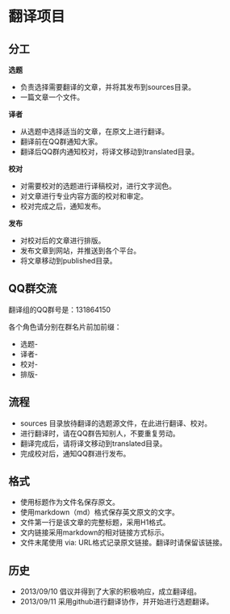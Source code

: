 翻译项目
================

分工
-------------------------------
**选题**

* 负责选择需要翻译的文章，并将其发布到sources目录。
* 一篇文章一个文件。

**译者**

* 从选题中选择适当的文章，在原文上进行翻译。
* 翻译前在QQ群通知大家。
* 翻译后QQ群内通知校对，将译文移动到translated目录。

**校对**

* 对需要校对的选题进行译稿校对，进行文字润色。
* 对文章进行专业内容方面的校对和审定。
* 校对完成之后，通知发布。

**发布**

* 对校对后的文章进行排版。
* 发布文章到网站，并推送到各个平台。
* 将文章移动到published目录。


QQ群交流
------------------------------

翻译组的QQ群号是：131864150

各个角色请分别在群名片前加前缀：

* 选题-
* 译者-
* 校对-
* 排版-

流程
-----------------------------

* sources 目录放待翻译的选题源文件，在此进行翻译、校对。
* 进行翻译时，请在QQ群告知别人，不要重复劳动。
* 翻译完成后，请将译文移动到translated目录。
* 完成校对后，通知QQ群进行发布。

格式
----------------------------

* 使用标题作为文件名保存原文。
* 使用markdown（md）格式保存英文原文的文字。
* 文件第一行是该文章的完整标题，采用H1格式。
* 文内链接采用markdown的相对链接方式标示。
* 文件末尾使用 via: URL格式记录原文链接。翻译时请保留该链接。

历史
----------------------------

* 2013/09/10 倡议并得到了大家的积极响应，成立翻译组。
* 2013/09/11 采用github进行翻译协作，并开始进行选题翻译。

